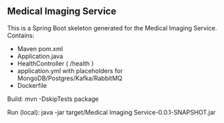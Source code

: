 Medical Imaging Service
--------------------

This is a Spring Boot skeleton generated for the Medical Imaging Service.
Contains:
- Maven pom.xml
- Application.java
- HealthController ( /health )
- application.yml with placeholders for MongoDB/Postgres/Kafka/RabbitMQ
- Dockerfile

Build:
  mvn -DskipTests package

Run (local):
  java -jar target/Medical Imaging Service-0.0.1-SNAPSHOT.jar
